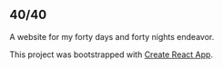 ## 40/40
A website for my forty days and forty nights endeavor.

This project was bootstrapped with [Create React App](https://github.com/facebook/create-react-app).
